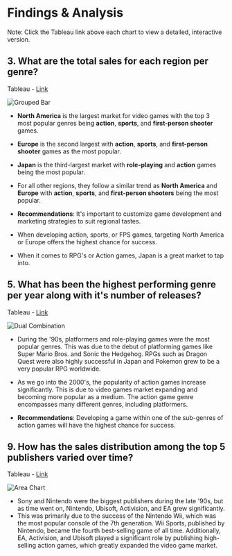 # Findings & Analysis

Note: Click the Tableau link above each chart to view a detailed, interactive version.

## 3. What are the total sales for each region per genre?

Tableau - [Link](https://public.tableau.com/views/Workbook1VideoGamesProject_17181999320180/GroupedBar?:language=en-US&:sid=&:display_count=n&:origin=viz_share_link)

![Grouped Bar](https://github.com/user-attachments/assets/847592c5-6837-40b2-a0cb-9f0c7115d118)


- **North America** is the largest market for video games with the top 3 most popular genres being **action**, **sports**, and **first-person shooter** games.

- **Europe** is the second largest with **action**, **sports**, and **first-person shooter** games as the most popular.

- **Japan** is the third-largest market with **role-playing** and **action** games being the most popular.

- For all other regions, they follow a similar trend as **North America** and **Europe** with **action**, **sports**, and **first-person shooters** being the most popular.


- **Recommendations**: It's important to customize game development and marketing strategies to suit regional tastes.
- When developing action, sports, or FPS games, targeting North America or Europe offers the highest chance for success.
- When it comes to RPG's or Action games, Japan is a great market to tap into.

## 5. What has been the highest performing genre per year along with it's number of releases?

Tableau - [Link](https://public.tableau.com/views/Workbook1VideoGamesProject_17181999320180/DualCombination?:language=en-US&:sid=&:display_count=n&:origin=viz_share_link)

![Dual Combination](https://github.com/user-attachments/assets/90065e58-ec60-426c-bc7b-224a32128cc8)


- During the '90s, platformers and role-playing games were the most popular genres. This was due to the debut of platforming games like Super Mario Bros. and Sonic the Hedgehog. RPGs such as Dragon Quest were also highly successful in Japan and Pokemon grew to be a very popular RPG worldwide.

- As we go into the 2000's, the popularity of action games increase significantly. This is due to video games market expanding and becoming more popular as a medium. The action game genre encompasses many different genres, including platformers.

- **Recommendations**: Developing a game within one of the sub-genres of action games will have the highest chance for success.


## 9. How has the sales distribution among the top 5 publishers varied over time?

Tableau - [Link](https://public.tableau.com/views/Workbook1VideoGamesProject_17181999320180/AreaChart?:language=en-US&:sid=&:display_count=n&:origin=viz_share_link)

![Area Chart](https://github.com/rml-lee/MYSQL-Tableau-Video-Games-Project/assets/160198611/e7ab02a8-01b2-4d1c-89f7-1b43f1cc96bc)

- Sony and Nintendo were the biggest publishers during the late '90s, but as time went on, Nintendo, Ubisoft, Activision, and EA grew significantly. 
- This was primarily due to the success of the Nintendo Wii, which was the most popular console of the 7th generation. Wii Sports, published by Nintendo, became the fourth best-selling game of all time. Additionally, EA, Activision, and Ubisoft played a significant role by publishing high-selling action games, which greatly expanded the video game market.
